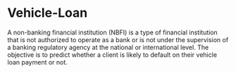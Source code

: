 # Vehicle-Loan
A non-banking financial institution (NBFI) is a type of financial institution that is not authorized to operate as a bank or is not under the supervision of a banking regulatory agency at the national or international level.
The objective is to predict whether a client is likely to default on their vehicle loan payment or not.
